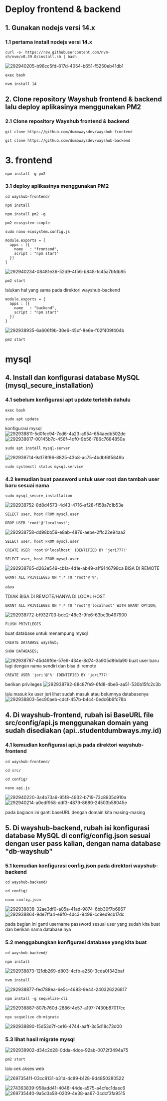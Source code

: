 # Deploy frontend & backend
## 1. Gunakan nodejs versi 14.x
### 1.1 pertama install nodejs versi 14.x
```
curl -o- https://raw.githubusercontent.com/nvm-sh/nvm/v0.39.0/install.sh | bash
```
![292940205-b98cc5fd-817d-4054-b651-f5250eb41db1](https://github.com/jerryfernando/taks-devops-dumbways/assets/23428256/106dbbe6-283e-4c04-bb5a-0d457746f573)

```
exec bash
```
```
nvm install 14
```
## 2. Clone repository Wayshub frontend & backend lalu deploy aplikasinya menggunakan PM2
### 2.1 Clone repository Wayshub frontend & backend
```
git clone https://github.com/dumbwaysdev/wayshub-frontend
```
```
git clone https://github.com/dumbwaysdev/wayshub-backend
```
# 3. frontend
```
npm install -g pm2
```
### 3.1 deploy aplikasinya menggunakan PM2

```
cd wayshub-frontend/
```
```
npm install
```
```
npm install pm2 -g

```
```
pm2 ecosystem simple
```
```
sudo nano ecosystem.config.js
```

```
module.exports = {
  apps : [{
    name   : "frontend",
    script : "npm start"
  }]
}
```
![292940234-08481e36-52d9-4f56-b848-fc45a7bfdb85](https://github.com/jerryfernando/taks-devops-dumbways/assets/23428256/fbf59418-fd67-44af-9cd3-a2e36cd36ed7)

```
pm2 start
```

lalukan hal yang sama pada direktori wayshub-backend

```
module.exports = {
  apps : [{
    name   : "backend",
    script : "npm start"
  }]
}
```
![292938935-6a606f9b-30e6-45cf-8e6e-f02f409f404b](https://github.com/jerryfernando/taks-devops-dumbways/assets/23428256/ac1401f7-9f0b-43cc-acff-a1d276c490ee)


```
pm2 start
```


# mysql
## 4. Install dan konfigurasi database MySQL (mysql_secure_installation)
### 4.1 sebelum konfigurasi apt update terlebih dahulu
```
exec bash
```
```
sudo apt update
```
konfigurasi mysql
![292938811-5d0fec94-7cd6-4a23-a954-654aedb502de](https://github.com/jerryfernando/taks-devops-dumbways/assets/23428256/2b2a22b2-a25a-4f63-acb5-88d12f818c8b)
![292938817-00145b7c-456f-4df0-9b56-786c7684850a](https://github.com/jerryfernando/taks-devops-dumbways/assets/23428256/42a89cdc-9147-403c-8644-e4fcb5426858)


```
sudo apt install mysql-server
```
![292938714-9a178f86-8825-43b8-ac75-4bdbf6f5849b](https://github.com/jerryfernando/taks-devops-dumbways/assets/23428256/c4428436-9c19-4cca-b4e4-be06ddb7244e)

```
sudo systemctl status mysql.service
```
### 4.2 kemudian buat password untuk user root dan tambah user baru sesuai nama

```
sudo mysql_secure_installation
```
![292938752-8d8d4573-4d43-4716-af28-f158a7c1b53e](https://github.com/jerryfernando/taks-devops-dumbways/assets/23428256/462374b8-5f6b-4549-a6d1-397ce38c5a9c)

```
SELECT user, host FROM mysql.user
```
```
DROP USER 'root'@'localhost';
```
![292938758-dd98bb59-e8ab-4876-aebe-2ffc22e94aa2](https://github.com/jerryfernando/taks-devops-dumbways/assets/23428256/3b6123a2-86d9-4230-948d-4360a41e35b5)
```
SELECT user, host FROM mysql.user
```
```
CREATE USER 'root'@'localhost' IDENTIFIED BY 'jeri777!'
```
```
SELECT user, host FROM mysql.user
```
![292938765-d262e549-cb1a-4d1e-ab49-a1f9146798ca](https://github.com/jerryfernando/taks-devops-dumbways/assets/23428256/621acfba-114a-4cda-a4bf-6acf77f73e97)
BISA DI REMOTE
```
GRANT ALL PRIVILEGES ON *.* TO 'root'@'%';
```
atau

TDIAK BISA DI REMOTE/HANYA DI LOCAL HOST
```
GRANT ALL PRIVILEGES ON *.* TO 'root'@'localhost' WITH GRANT OPTION;
```
![292938772-bf932703-bdc2-48c3-9fe6-63bc3b497900](https://github.com/jerryfernando/taks-devops-dumbways/assets/23428256/acce04a0-33cc-4e01-805e-a1641e0dd179)
```
FLUSH PRIVILEGES
```
buat database untuk menampung mysql
```
CREATE DATABASE wayshub;
```
```
SHOW DATABASES;
```
![292938787-45d49f6e-57e9-434e-8d74-3a905d86da90](https://github.com/jerryfernando/taks-devops-dumbways/assets/23428256/cb88ca7c-ae9b-4615-bc0d-f150a9c59612)
buat user baru lagi dengan nama sendiri dan bisa di remote
```
CREATE USER 'jeri'@'%' IDENTIFIED BY 'jeri777!'
```
berikan privileges
![292938792-88c87fe9-6fd8-4be6-aa51-530b15fc2c3b](https://github.com/jerryfernando/taks-devops-dumbways/assets/23428256/e5797f9a-1ed4-42f7-9e85-e978d7b7802e)


lalu masuk ke user jeri lihat sudah masuk atau belumnya databasenya
![292938803-5ec90aeb-cdcf-457b-b4c4-0edc6b6fc78b](https://github.com/jerryfernando/taks-devops-dumbways/assets/23428256/4321aee0-bc7f-49e0-bf1d-17a4b29d1571)

## 4. Di wayshub-frontend, rubah isi BaseURL file src/config/api.js menggunakan domain yang sudah disediakan (api.<nama>.studentdumbways.my.id)
### 4.1 kemudian konfigurasi api.js pada direktori wayshub-frontend

```
cd wayshub-frontend/
```
```
cd src/
```
```
cd config/
```
```
nano api.js
```
![292940220-3a4b73a6-95f8-4932-b719-73c8935d910a](https://github.com/jerryfernando/taks-devops-dumbways/assets/23428256/95415070-ff98-459a-9ebf-c95935f4440b)
![292940214-a0edf958-ddf3-4879-8680-24503b58045e](https://github.com/jerryfernando/taks-devops-dumbways/assets/23428256/7cc1d7b4-271e-4ee4-9e55-236195421510)

pada bagiaon ini ganti baseURL dengan domain kita masing-masing
## 5. Di wayshub-backend, rubah isi konfigurasi database MySQL di config/config.json sesuai dengan user pass kalian, dengan nama database "db-wayshub"
### 5.1 kemudian konfigurasi config.json pada direktori wayshub-backend

```
cd wayshub-backend/
```
```
cd config/
```
```
nano config.json
```
![292938838-32ae3df0-a05a-41ad-9874-6bb30f7b6867](https://github.com/jerryfernando/taks-devops-dumbways/assets/23428256/04c414b0-21b3-490e-a314-60981d7db2f2)
![292938864-9de7ffa4-e9f0-4dc3-9499-cc9ed9cb17dc](https://github.com/jerryfernando/taks-devops-dumbways/assets/23428256/228667ed-de8d-45e1-b9a8-26fd24046077)

pada bagian ini ganti username password sesuai user yang sudah kita buat dan berikan nama database nya
### 5.2 menggabungkan konfigurasi database yang kita buat
```
cd wayshub-backend/
```
```
npm install
```
![292938873-121db269-d803-4cfb-a250-3cda0f342baf](https://github.com/jerryfernando/taks-devops-dumbways/assets/23428256/f6e6c61e-9692-4cbe-811b-353d34a8a187)
```
nvm install
```
![292938877-fed788ea-6e5c-4683-9e44-240326226817](https://github.com/jerryfernando/taks-devops-dumbways/assets/23428256/49347e26-dddc-45fa-8a4b-46b1696ff4b5)

```
npm install -g sequelize-cli
```
![292938887-807b760d-2886-4e57-a197-7430b87017cc](https://github.com/jerryfernando/taks-devops-dumbways/assets/23428256/9ccf30d0-0581-420d-8a4b-6b6b9c5e3647)

```
npx sequelize db:migrate
```
![292938890-15d53d7f-ce16-4744-aaff-3c5d18c73d00](https://github.com/jerryfernando/taks-devops-dumbways/assets/23428256/f0732288-f033-4796-b1e2-22c951ff44e0)


### 5.3 lihat hasil migrate mysql
![292938902-d34c2d28-0dda-4dce-92ab-0072f3494a75](https://github.com/jerryfernando/taks-devops-dumbways/assets/23428256/cca9a2b4-3dcf-47e5-a12b-dbe6c177badb)


```
pm2 start
```
lalu cek akses web

![269735411-03cc8131-b31d-4c89-b128-9d4850280522](https://github.com/jerryfernando/taks-devops-dumbways/assets/23428256/d3e540f8-a8e3-4226-bd96-8d01200cd4ed)

![274363839-958add41-4048-44de-a575-a4cfec1daec6](https://github.com/jerryfernando/taks-devops-dumbways/assets/23428256/89af6491-6ffe-4d90-af68-5d29c87fb54a)
![269735440-9a5d3a58-0209-4e38-aa67-3cdcf3fa9515](https://github.com/jerryfernando/taks-devops-dumbways/assets/23428256/7e3c3141-5e13-41c0-93db-814b797a6e45)


